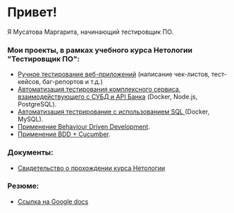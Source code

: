 # Привет!
Я Мусатова Маргарита, начинающий тестировщик ПО.

### Мои проекты, в рамках учебного курса Нетологии "Тестировщик ПО":
- [Ручное тестирование веб-приложений](https://docs.google.com/spreadsheets/d/1SCu7DetciPQR0Lw0xAqV1ZoR74sFulZ_morvP0GrSfU/edit?usp=sharing) (написание чек-листов, тест-кейсов, баг-репортов и т.д.)
- [Автоматизация тестирования комплексного сервиса, взаимодействующего с СУБД и API Банка](https://github.com/MargaritkaM/Diplom) (Docker, Node.js, PostgreSQL).
- [Автоматизация тестрирование с использованием SQL ](https://github.com/MargaritkaM/Sql2.git) (Docker, MySQL).
- [Применение Behaviour Driven Development](https://github.com/MargaritkaM/DZ21BDD-page-object.git).
- [Применение BDD + Cucumber](https://github.com/MargaritkaM/Cucumber.git).

### Документы:

- [Свидетельство о прохождении курса Нетологии](https://netology.ru/backend/api/user/programs/25341/pdf_certificate)

### Резюме:
- [Ссылка на Google docs](https://docs.google.com/document/d/13tVIUCMLtGMcFaHN_0ce19Q-fkLb_GRshTqRp7ZM3FE/edit?usp=sharing)



